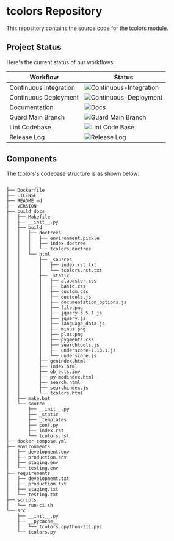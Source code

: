 # tcolors Repository

This repository contains the source code for the tcolors module.

## Project Status

Here's the current status of our workflows:

| Workflow                | Status |
|-------------------------|--------|
| Continuous Integration  | ![Continuous-Integration](https://img.shields.io/badge/Continuous--Integration-passing-brightgreen) |
| Continuous Deployment   | ![Continuous-Deployment](https://img.shields.io/badge/Continuous--Deployment-passing-brightgreen) |
| Documentation           | ![Docs](https://img.shields.io/badge/Docs-passing-brightgreen) |
| Guard Main Branch       | ![Guard Main Branch](https://img.shields.io/badge/Guard%20Main%20Branch-passing-brightgreen) |
| Lint Codebase           | ![Lint Code Base](https://img.shields.io/badge/Lint%20Code%20Base-passing-brightgreen) |
| Release Log             | ![Release Log](https://img.shields.io/badge/Release%20Log-passing-brightgreen) |

## Components

The tcolors's codebase structure is as shown below:

```plaintext
.
├── Dockerfile
├── LICENSE
├── README.md
├── VERSION
├── build_docs
│   ├── Makefile
│   ├── __init__.py
│   ├── build
│   │   ├── doctrees
│   │   │   ├── environment.pickle
│   │   │   ├── index.doctree
│   │   │   └── tcolors.doctree
│   │   └── html
│   │       ├── _sources
│   │       │   ├── index.rst.txt
│   │       │   └── tcolors.rst.txt
│   │       ├── _static
│   │       │   ├── alabaster.css
│   │       │   ├── basic.css
│   │       │   ├── custom.css
│   │       │   ├── doctools.js
│   │       │   ├── documentation_options.js
│   │       │   ├── file.png
│   │       │   ├── jquery-3.5.1.js
│   │       │   ├── jquery.js
│   │       │   ├── language_data.js
│   │       │   ├── minus.png
│   │       │   ├── plus.png
│   │       │   ├── pygments.css
│   │       │   ├── searchtools.js
│   │       │   ├── underscore-1.13.1.js
│   │       │   └── underscore.js
│   │       ├── genindex.html
│   │       ├── index.html
│   │       ├── objects.inv
│   │       ├── py-modindex.html
│   │       ├── search.html
│   │       ├── searchindex.js
│   │       └── tcolors.html
│   ├── make.bat
│   └── source
│       ├── __init__.py
│       ├── _static
│       ├── _templates
│       ├── conf.py
│       ├── index.rst
│       └── tcolors.rst
├── docker-compose.yml
├── environments
│   ├── development.env
│   ├── production.env
│   ├── staging.env
│   └── testing.env
├── requirements
│   ├── developmemt.txt
│   ├── production.txt
│   ├── staging.txt
│   └── testing.txt
├── scripts
│   └── run-ci.sh
└── src
    ├── __init__.py
    ├── __pycache__
    │   └── tcolors.cpython-311.pyc
    └── tcolors.py

```
